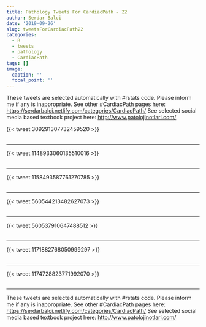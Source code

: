 ```yaml
---
title: Pathology Tweets For CardiacPath - 22
author: Serdar Balci
date: '2019-09-26'
slug: tweetsForCardiacPath22
categories:
  - R
  - tweets
  - pathology
  - CardiacPath
tags: []
image:
  caption: ''
  focal_point: ''
---
```



These tweets are selected automatically with #rstats code. Please inform me if any is inappropriate.
See other #CardiacPath pages here: https://serdarbalci.netlify.com/categories/CardiacPath/ 
See selected social media based textbook project here: http://www.patolojinotlari.com/

{{< tweet 309291307732459520 >}}
<br>
<br>
<hr>
{{< tweet 1148933060135510016 >}}
<br>
<br>
<hr>
{{< tweet 1158493587761270785 >}}
<br>
<br>
<hr>
{{< tweet 560544213482627073 >}}
<br>
<br>
<hr>
{{< tweet 560537910647488512 >}}
<br>
<br>
<hr>
{{< tweet 1171882768050999297 >}}
<br>
<br>
<hr>
{{< tweet 1174728823771992070 >}}
<br>
<br>
<hr>


These tweets are selected automatically with #rstats code. Please inform me if any is inappropriate.
See other #CardiacPath pages here: https://serdarbalci.netlify.com/categories/CardiacPath/ 
See selected social media based textbook project here: http://www.patolojinotlari.com/
